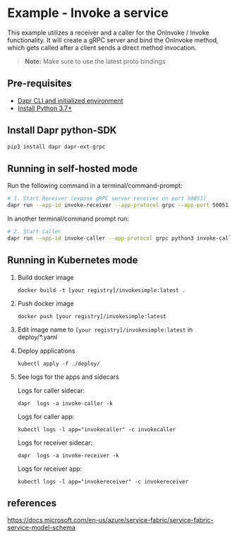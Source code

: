 # Example - Invoke a service

This example utilizes a receiver and a caller for the OnInvoke / Invoke functionality. It will create a gRPC server and bind the OnInvoke method, which gets called after a client sends a direct method invocation.

> **Note:** Make sure to use the latest proto bindings

## Pre-requisites

- [Dapr CLI and initialized environment](https://docs.dapr.io/getting-started)
- [Install Python 3.7+](https://www.python.org/downloads/)

## Install Dapr python-SDK

```bash
pip3 install dapr dapr-ext-grpc
```

## Running in self-hosted mode

Run the following command in a terminal/command-prompt:

```bash
# 1. Start Receiver (expose gRPC server receiver on port 50051)
dapr run --app-id invoke-receiver --app-protocol grpc --app-port 50051 python3 invoke-receiver.py
```

In another terminal/command prompt run:

```bash
# 2. Start Caller
dapr run --app-id invoke-caller --app-protocol grpc python3 invoke-caller.py
```

## Running in Kubernetes mode

1. Build docker image

   ```
   docker build -t [your registry]/invokesimple:latest .
   ```

2. Push docker image

   ```
   docker push [your registry]/invokesimple:latest
   ```

3. Edit image name to `[your registry]/invokesimple:latest` in deploy/*.yaml

4. Deploy applications

   ```
   kubectl apply -f ./deploy/
   ```

5. See logs for the apps and sidecars

   Logs for caller sidecar:
   ```
   dapr  logs -a invoke-caller -k
   ```
   
   Logs for caller app:
   ```
   kubectl logs -l app="invokecaller" -c invokecaller
   ```
   
   Logs for receiver sidecar:
   ```
   dapr  logs -a invoke-receiver -k
   ```
   
   Logs for receiver app:
   ```
   kubectl logs -l app="invokereceiver" -c invokereceiver
   ```

## references

https://docs.microsoft.com/en-us/azure/service-fabric/service-fabric-service-model-schema